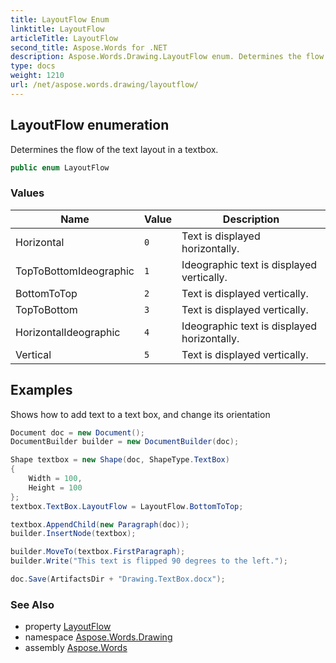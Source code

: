 ```yaml
---
title: LayoutFlow Enum
linktitle: LayoutFlow
articleTitle: LayoutFlow
second_title: Aspose.Words for .NET
description: Aspose.Words.Drawing.LayoutFlow enum. Determines the flow of the text layout in a textbox in C#.
type: docs
weight: 1210
url: /net/aspose.words.drawing/layoutflow/
---
```

## LayoutFlow enumeration

Determines the flow of the text layout in a textbox.

```csharp
public enum LayoutFlow
```

### Values

| Name | Value | Description |
| --- | --- | --- |
| Horizontal | `0` | Text is displayed horizontally. |
| TopToBottomIdeographic | `1` | Ideographic text is displayed vertically. |
| BottomToTop | `2` | Text is displayed vertically. |
| TopToBottom | `3` | Text is displayed vertically. |
| HorizontalIdeographic | `4` | Ideographic text is displayed horizontally. |
| Vertical | `5` | Text is displayed vertically. |

## Examples

Shows how to add text to a text box, and change its orientation

```csharp
Document doc = new Document();
DocumentBuilder builder = new DocumentBuilder(doc);

Shape textbox = new Shape(doc, ShapeType.TextBox)
{
    Width = 100,
    Height = 100
};
textbox.TextBox.LayoutFlow = LayoutFlow.BottomToTop;

textbox.AppendChild(new Paragraph(doc));
builder.InsertNode(textbox);

builder.MoveTo(textbox.FirstParagraph);
builder.Write("This text is flipped 90 degrees to the left.");

doc.Save(ArtifactsDir + "Drawing.TextBox.docx");
```

### See Also

* property [LayoutFlow](../textbox/layoutflow/)
* namespace [Aspose.Words.Drawing](../../aspose.words.drawing/)
* assembly [Aspose.Words](../../)
